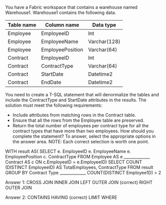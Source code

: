 You have a Fabric workspace that contains a warehouse named Warehouse1. Warehouse1 contains the following data.

| Table name | Column name      | Data type     |
|------------|-----------------|---------------|
| Employee   | EmployeelD      | Int           |
| Employee   | EmployeeName    | Varchar(128)  |
| Employee   | EmployeePosition| Varchar(64)   |
| Contract   | EmployeelD      | Int           |
| Contract   | ContractType    | Varchar(64)   |
| Contract   | StartDate       | Datetime2     |
| Contract   | EndDate         | Datetime2     |

You need to create a T-SQL statement that will denormalize the tables and include the ContractType and StartDate attributes in the results. The solution must meet the following requirements:
- Include attributes from matching rows in the Contract table.
- Ensure that all the rows from the Employee table are preserved.
- Return the total number of employees per contract type for all the
contract types that have more than two employees.
How should you complete the statement? To answer, select the appropriate options in the answer area.
NOTE: Each correct selection is worth one point.

WITH result AS(
SELECT
e. EmployeeID
e. EmployeeName
e. EmployeePosition
c. ContractType
FROM Employee AS e
_____________ Contract AS c ON c.EmployeeID = e.EmployeeID)
SELECT
COUNT (DISTINCT EmployeeID) AS TotalEmployees, ContractType
FROM result
GROUP BY Contract Type
_____________ COUNT(DISTINCT Employee1D) > 2

Answer 1:
CROSS JOIN
INNER JOIN
LEFT OUTER JOIN (correct)
RIGHT OUTER JOIN

Answer 2:
CONTAINS
HAVING (correct)
LIMIT
WHERE